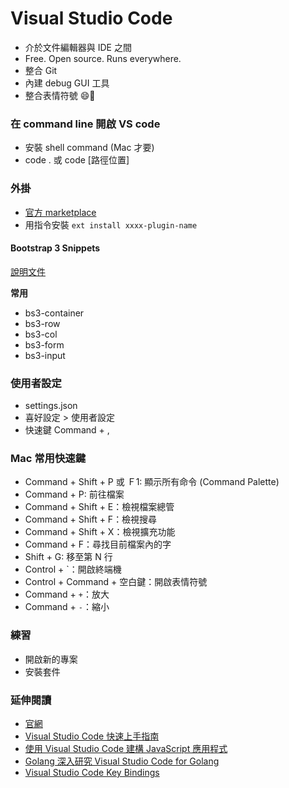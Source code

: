 # Visual Studio Code

* 介於文件編輯器與 IDE 之間
* Free. Open source. Runs everywhere.
* 整合 Git
* 內建 debug GUI 工具
* 整合表情符號 😄🤔

### 在 command line 開啟 VS code

* 安裝 shell command (Mac 才要)
* code . 或 code [路徑位置]

<!-- 介紹儀表板內的功能區塊 -->

### 外掛

* [官方 marketplace](https://marketplace.visualstudio.com/)
* 用指令安裝 `ext install xxxx-plugin-name`

#### Bootstrap 3 Snippets

[說明文件](https://marketplace.visualstudio.com/items?itemName=wcwhitehead.bootstrap-3-snippets)

**常用**

* bs3-container
* bs3-row
* bs3-col
* bs3-form
* bs3-input

<!--介紹使用方式-->

### 使用者設定

* settings.json
* 喜好設定 > 使用者設定
* 快速鍵 Command + ,

### Mac 常用快速鍵

* Command + Shift + P 或 Ｆ1: 顯示所有命令 (Command Palette)
* Command + P: 前往檔案
* Command + Shift + E：檢視檔案總管
* Command + Shift + F：檢視搜尋
* Command + Shift + X：檢視擴充功能
* Command + F：尋找目前檔案內的字
* Shift + G: 移至第 N 行
* Control + `：開啟終端機
* Control + Command + 空白鍵：開啟表情符號
* Command + `+`：放大
* Command + `-`：縮小

<!--

### Project / Code navigation

### Auto-completion

### Debug

-->

### 練習

* 開啟新的專案
* 安裝套件

### 延伸閱讀

* [官網](https://code.visualstudio.com/)
* [Visual Studio Code 快速上手指南](http://www.slideshare.net/shengyou/visual-studio-code-62532711)
* [使用 Visual Studio Code 建構 JavaScript 應用程式](http://www.slideshare.net/WillHuangTW/visual-studio-code-javascript)
* [Golang 深入研究 Visual Studio Code for Golang](http://www.evanlin.com/dive-with-vscode-golang/)
* [Visual Studio Code Key Bindings](https://code.visualstudio.com/docs/customization/keybindings)
